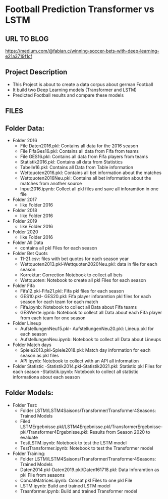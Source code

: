 # Football Prediction Transformer vs LSTM


## URL TO BLOG
https://medium.com/@fabian.c/winning-soccer-bets-with-deep-learning-e21a3719f1cf

## Project Description
   - This Project is about to create a data corpus about german Football
   - It build two Deep Learning models (Transformer and LSTM)
   - Predicted Football results and compare these models

## FILES
## Folder Data:
  - Folder 2016
      - File Daten2016.pkl: Contains all data for the 2016 season
      - File FifaGes16.pkl: Contains all data from Fifa from teams
      - File GES16.pkl: Contains all data from Fifa players from teams
      - Statistik2016.pkl: Contains all data from Statistics
      - Tabelle16.pkl: Contains all Data from Table information
      - Wettquoten2016.pkl: Contains all bet information about the matches
      - Wettquoten2016Neu.pkl: Contains all bet information about the matches from another source
      - Input2016.ipynb: Collect all pkl files and save all inforamtion in one file
  - Folder 2017
      - like Folder 2016
  - Folder 2018
      - like Folder 2016
  - Folder 2019
      - like Folder 2016
  - Folder 2020
      - like Folder 2016
  - Folder All Data
      - contains all pkl Files for each season
  - Folder Bet Quots
      - 11-21.csv: files with bet quotes for each season year
      - Wettquoten2013.pkl-Wettquoten2020Neu.pkl: data in file for each season
      - Korrektur: Correction Notebook to collect all bets
      - Wettquoten: Notebook to create all pkl Files for each season
  - Folder Fifa
      - Fifa12.pkl-Fifa21.pkl: Fifa pkl files for each season
      - GES10.pkl- GES20.pkl: Fifa player inforamtion pkl files for each season for each team for each match
      - Fifa.ipynb: Notebook to collect all Data about Fifa teams
      - GESWerte.iypnb: Notebook to collect all Data about each Fifa player from each team for one season
  - Folder Lineup
      - AufstellungenNeu15.pkl- AufstellungenNeu20.pkl: Lineup.pkl for each season
      - AufstellungenNeu.ipynb: Notebook to collect all Data about Lineups
  - Folder Match days
      - Spiele2013.pkl-Spiele2018.pkl: Match day information for each season as pkl files
      - API:ipynb: Notebook to collect with an API all information
  - Folder Statistic
      -Statistik2014.pkl-Statistik2021.pkl: Statistic pkl Files for each season
      -Statistik.ipynb: Notebook to collect all statistic informationa about each season
 
 
 ## Folder Models:
   - Folder Test:
      - Folder LSTM/LSTM4Saisons/Transformer/Transformer4Seasons: Trained Models
      - Filed LSTMErgebnisse.pkl/LSTM4Ergebnisse.pkl/TransformerErgebnisse-pkl/Transformer4Ergebnisse.pkl: Results from Season 2020 to evaluate 
      - TestLSTM.ipynb: Notebook to test the LSTM model
      - TestTransformer.ipynb: Notebook to test the Transformer model
   - Folder Training:
      - Folder LSTM/LSTM4Saisons/Transformer/Transformer4Seasons: Trained Models
      - Daten2014.pkl-Daten2019.pkl/Daten161718.pkl: Data Inforamtion as pkl File from seasons
      - ConcatMatrices.ipynb: Concat pkl Files to one pkl File
      - LSTM.ipynb: Build and trained LSTM model
      - Trasnformer.ipynb: Build and trained Transformer model 
  
